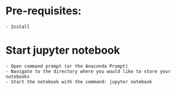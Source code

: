 # Pre-requisites:
	- Install 

# Start jupyter notebook
	- Open command prompt (or the Anaconda Prompt)
	- Navigate to the directory where you would like to store your notebooks
	- Start the notebook with the command: jupyter notebook